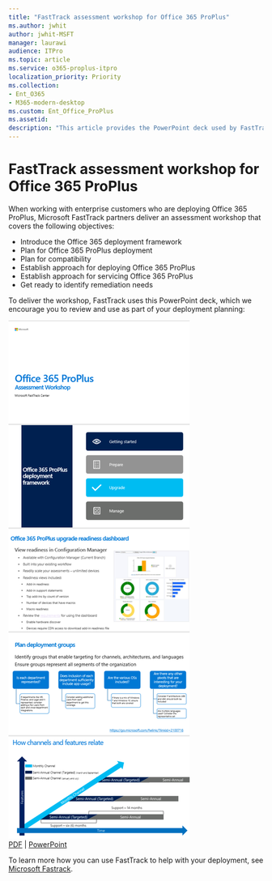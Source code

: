 ```yaml
---
title: "FastTrack assessment workshop for Office 365 ProPlus"
ms.author: jwhit
author: jwhit-MSFT
manager: laurawi
audience: ITPro
ms.topic: article
ms.service: o365-proplus-itpro
localization_priority: Priority
ms.collection: 
- Ent_O365
- M365-modern-desktop
ms.custom: Ent_Office_ProPlus
ms.assetid:
description: "This article provides the PowerPoint deck used by FastTrack to deliver an assessment workshop for enterprise customers."
---
```


# FastTrack assessment workshop for Office 365 ProPlus

When working with enterprise customers who are deploying Office 365 ProPlus, Microsoft FastTrack partners deliver an assessment workshop that covers the following objectives:

- Introduce the Office 365 deployment framework
- Plan for Office 365 ProPlus deployment
- Plan for compatibility
- Establish approach for deploying Office 365 ProPlus
- Establish approach for servicing Office 365 ProPlus
- Get ready to identify remediation needs

To deliver the workshop, FastTrack uses this PowerPoint deck, which we encourage you to review and use as part of your deployment planning: 

[![Thumb image for FastTrack assessment workshop PowerPoint deck](images/thumbnail-O365-ProPlus-Assessment-Workshop.png)](images/O365-ProPlus-Assessment-Workshop.pdf)  <br/>[PDF](images/O365-ProPlus-Assessment-Workshop.pdf) | [PowerPoint](images/O365-ProPlus-Assessment-Workshop.pptx)

To learn more how you can use FastTrack to help with your deployment, see [Microsoft Fastrack](https://fasttrack.microsoft.com/office).


